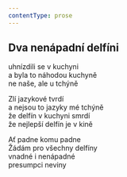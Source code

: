 ```yaml
---
contentType: prose
---
```


<section>

## Dva nenápadní delfíni

uhnízdili se v kuchyni  
a byla to náhodou kuchyně  
ne naše, ale u tchýně

Zlí jazykové tvrdí  
a nejsou to jazyky mé tchýně  
že delfín v kuchyni smrdí  
že nejlepší delfín je v kině

Ať padne komu padne  
Žádám pro všechny delfíny  
vnadné i nenápadné  
presumpci neviny

</section>
